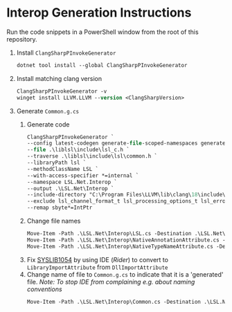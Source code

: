 # Interop Generation Instructions

Run the code snippets in a PowerShell window from the root of this repository.

1. Install `ClangSharpPInvokeGenerator`
    ```ps
    dotnet tool install --global ClangSharpPInvokeGenerator
    ```

2. Install matching clang version
    ```ps
    ClangSharpPInvokeGenerator -v
    winget install LLVM.LLVM --version <ClangSharpVersion> 
    ```

3. Generate `Common.g.cs`
    1. Generate code
       ```ps
       ClangSharpPInvokeGenerator `
       --config latest-codegen generate-file-scoped-namespaces generate-helper-types generate-macro-bindings log-visited-files multi-file `
       --file .\liblsl\include\lsl_c.h `
       --traverse .\liblsl\include\lsl\common.h `
       --libraryPath lsl `
       --methodClassName LSL `
       --with-access-specifier *=internal `
       --namespace LSL.Net.Interop `
       --output .\LSL.Net\Interop `
       --include-directory "C:\Program Files\LLVM\lib\clang\18\include\" `
       --exclude lsl_channel_format_t lsl_processing_options_t lsl_error_code_t lsl_transport_options_t `
       --remap sbyte*=IntPtr      
       ```
    2. Change file names
       ```ps
       Move-Item -Path .\LSL.Net\Interop\LSL.cs -Destination .\LSL.Net\Interop\Common.cs
       Move-Item -Path .\LSL.Net\Interop\NativeAnnotationAttribute.cs -Destination .\LSL.Net\Interop\NativeAnnotationAttribute.g.cs
       Move-Item -Path .\LSL.Net\Interop\NativeTypeNameAttribute.cs -Destination .\LSL.Net\Interop\NativeTypeNameAttribute.g.cs
       ```
    3. Fix [SYSLIB1054](https://learn.microsoft.com/en-gb/dotnet/fundamentals/syslib-diagnostics/syslib1050-1069) by
       using IDE (_Rider_) to convert to `LibraryImportAttribute` from `DllImportAttribute`
    4. Change name of file to `Common.g.cs` to indicate that it is a 'generated' file. _Note: To stop IDE from
       complaining e.g. about naming conventions_
       ```ps
       Move-Item -Path .\LSL.Net\Interop\Common.cs -Destination .\LSL.Net\Interop\Common.g.cs
       ```



